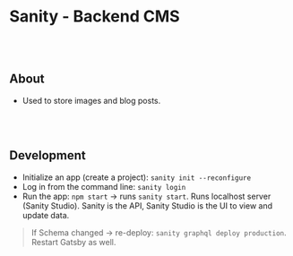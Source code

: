 # Sanity - Backend CMS

  <br>
  <br>

## About

- Used to store images and blog posts.

  <br>
  <br>

## Development

- Initialize an app (create a project): `sanity init --reconfigure`
- Log in from the command line: `sanity login`
- Run the app: `npm start` -> runs `sanity start`. Runs localhost server (Sanity Studio). Sanity is the API, Sanity Studio is the UI to view and update data.

> If Schema changed -> re-deploy: `sanity graphql deploy production`. Restart Gatsby as well.
